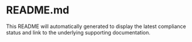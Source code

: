 # README.md

This README will automatically generated to display the latest compliance status and link to the underlying supporting documentation.
